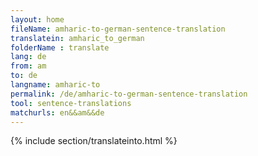 ```yaml
---
layout: home
fileName: amharic-to-german-sentence-translation
translatein: amharic_to_german
folderName : translate
lang: de
from: am
to: de
langname: amharic-to
permalink: /de/amharic-to-german-sentence-translation
tool: sentence-translations
matchurls: en&&am&&de
---
```

{% include section/translateinto.html %}
